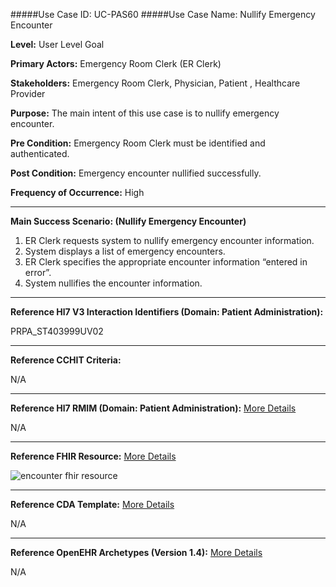 #####Use Case ID: UC-PAS60
#####Use Case Name: Nullify Emergency Encounter

**Level:**                     User Level Goal

**Primary Actors:**            Emergency Room Clerk (ER Clerk)

**Stakeholders:**              Emergency Room Clerk, Physician, Patient , Healthcare Provider

**Purpose:**                   The main intent of this use case is to nullify emergency encounter.

**Pre Condition:**             Emergency Room Clerk must be identified and authenticated. 

**Post Condition:**            Emergency encounter nullified successfully.

**Frequency of Occurrence:**   High
__________________________________________________________
**Main Success Scenario: (Nullify Emergency Encounter)**

1. ER Clerk requests system to nullify emergency encounter information.
2. System displays a list of emergency encounters.
3. ER Clerk specifies the appropriate encounter information “entered in error”.
4. System nullifies the encounter information.

________________________________________________________________________
**Reference Hl7 V3 Interaction Identifiers (Domain: Patient Administration):**

PRPA_ST403999UV02
_______________________________________________________________
**Reference CCHIT Criteria:**

N/A
_______________________________________________________________
**Reference Hl7 RMIM (Domain: Patient Administration):** [More Details](http://www.hl7.org/implement/standards/product_brief.cfm?product_id=306)

N/A
_______________________________________________________________
**Reference FHIR Resource:** [More Details](http://www.hl7.org/implement/standards/fhir/resourcelist.html)

![encounter fhir resource](https://f.cloud.github.com/assets/5391320/1295268/cb11790e-30a9-11e3-8af5-6e7bb9dfdbda.png)
_______________________________________________________________
**Reference CDA Template:** [More Details](http://www.hl7.org/Special/committees/structure/index.cfm)

N/A

_______________________________________________________________
**Reference OpenEHR Archetypes (Version 1.4):** [More Details](http://www.openehr.org/ckm/)

N/A

